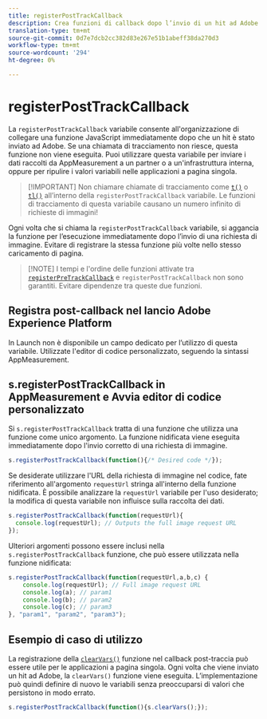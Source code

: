 ```yaml
---
title: registerPostTrackCallback
description: Crea funzioni di callback dopo l’invio di un hit ad Adobe.
translation-type: tm+mt
source-git-commit: 0d7e7dcb2cc382d83e267e51b1abeff38da270d3
workflow-type: tm+mt
source-wordcount: '294'
ht-degree: 0%

---
```



# registerPostTrackCallback

La `registerPostTrackCallback` variabile consente all&#39;organizzazione di collegare una funzione JavaScript immediatamente dopo che un hit è stato inviato ad Adobe. Se una chiamata di tracciamento non riesce, questa funzione non viene eseguita. Puoi utilizzare questa variabile per inviare i dati raccolti da AppMeasurement a un partner o a un&#39;infrastruttura interna, oppure per ripulire i valori variabili nelle applicazioni a pagina singola.

>[!IMPORTANT] Non chiamare chiamate di tracciamento come [`t()`](t-method.md) o [`tl()`](tl-method.md) all’interno della `registerPostTrackCallback` variabile. Le funzioni di tracciamento di questa variabile causano un numero infinito di richieste di immagini!

Ogni volta che si chiama la `registerPostTrackCallback` variabile, si aggancia la funzione per l’esecuzione immediatamente dopo l’invio di una richiesta di immagine. Evitare di registrare la stessa funzione più volte nello stesso caricamento di pagina.

>[!NOTE] I tempi e l&#39;ordine delle funzioni attivate tra [`registerPreTrackCallback`](registerpretrackcallback.md) e `registerPostTrackCallback` non sono garantiti. Evitare dipendenze tra queste due funzioni.

## Registra post-callback nel lancio  Adobe Experience Platform

In Launch non è disponibile un campo dedicato per l’utilizzo di questa variabile. Utilizzate l&#39;editor di codice personalizzato, seguendo la sintassi AppMeasurement.

## s.registerPostTrackCallback in AppMeasurement e Avvia editor di codice personalizzato

Si `s.registerPostTrackCallback` tratta di una funzione che utilizza una funzione come unico argomento. La funzione nidificata viene eseguita immediatamente dopo l&#39;invio corretto di una richiesta di immagine.

```js
s.registerPostTrackCallback(function(){/* Desired code */});
```

Se desiderate utilizzare l&#39;URL della richiesta di immagine nel codice, fate riferimento all&#39;argomento `requestUrl` stringa all&#39;interno della funzione nidificata. È possibile analizzare la `requestUrl` variabile per l&#39;uso desiderato; la modifica di questa variabile non influisce sulla raccolta dei dati.

```js
s.registerPostTrackCallback(function(requestUrl){
  console.log(requestUrl); // Outputs the full image request URL
});
```

Ulteriori argomenti possono essere inclusi nella `s.registerPostTrackCallback` funzione, che può essere utilizzata nella funzione nidificata:

```js
s.registerPostTrackCallback(function(requestUrl,a,b,c) {
    console.log(requestUrl); // Full image request URL
    console.log(a); // param1
    console.log(b); // param2
    console.log(c); // param3
}, "param1", "param2", "param3");
```

## Esempio di caso di utilizzo

La registrazione della [`clearVars()`](clearvars.md) funzione nel callback post-traccia può essere utile per le applicazioni a pagina singola. Ogni volta che viene inviato un hit ad Adobe, la `clearVars()` funzione viene eseguita. L’implementazione può quindi definire di nuovo le variabili senza preoccuparsi di valori che persistono in modo errato.

```js
s.registerPostTrackCallback(function(){s.clearVars();});
```
